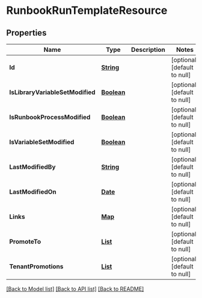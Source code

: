 # RunbookRunTemplateResource
## Properties

Name | Type | Description | Notes
------------ | ------------- | ------------- | -------------
**Id** | [**String**](string.md) |  | [optional] [default to null]
**IsLibraryVariableSetModified** | [**Boolean**](boolean.md) |  | [optional] [default to null]
**IsRunbookProcessModified** | [**Boolean**](boolean.md) |  | [optional] [default to null]
**IsVariableSetModified** | [**Boolean**](boolean.md) |  | [optional] [default to null]
**LastModifiedBy** | [**String**](string.md) |  | [optional] [default to null]
**LastModifiedOn** | [**Date**](DateTime.md) |  | [optional] [default to null]
**Links** | [**Map**](string.md) |  | [optional] [default to null]
**PromoteTo** | [**List**](DeploymentPromotionTarget.md) |  | [optional] [default to null]
**TenantPromotions** | [**List**](DeploymentPromomotionTenant.md) |  | [optional] [default to null]

[[Back to Model list]](../README.md#documentation-for-models) [[Back to API list]](../README.md#documentation-for-api-endpoints) [[Back to README]](../README.md)

